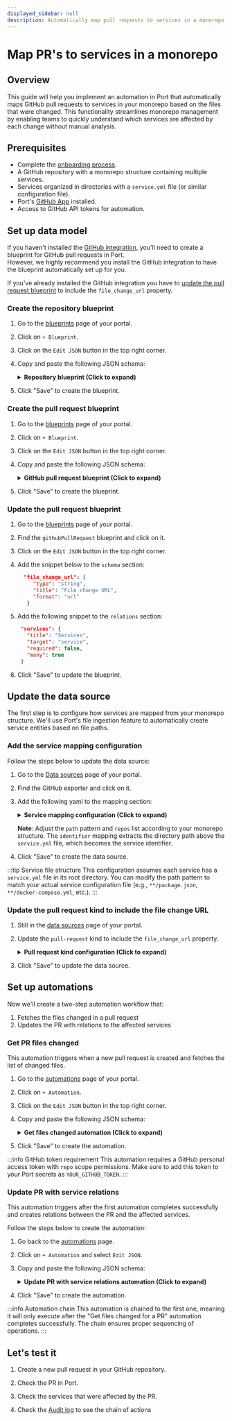 ```yaml
---
displayed_sidebar: null
description: Automatically map pull requests to services in a monorepo using file path analysis
---
```


# Map PR's to services in a monorepo

## Overview
This guide will help you implement an automation in Port that automatically maps GitHub pull requests to services in your monorepo based on the files that were changed.
This functionality streamlines monorepo management by enabling teams to quickly understand which services are affected by each change without manual analysis.

## Prerequisites

- Complete the [onboarding process](/getting-started/overview).
- A GitHub repository with a monorepo structure containing multiple services.
- Services organized in directories with a `service.yml` file (or similar configuration file).
- Port's [GitHub App](/build-your-software-catalog/sync-data-to-catalog/git/github/github.md) installed.
- Access to GitHub API tokens for automation.

## Set up data model

If you haven't installed the [GitHub integration](/build-your-software-catalog/sync-data-to-catalog/git/github), you'll need to create a blueprint for GitHub pull requests in Port.  
However, we highly recommend you install the GitHub integration to have the blueprint automatically set up for you.

If you've already installed the GitHub integration you have to [update the pull request blueprint](#update-the-pull-request-blueprint) to include the
`file_change_url` property.

### Create the repository blueprint

1. Go to the [blueprints](https://app.getport.io/settings/blueprints) page of your portal.

2. Click on `+ Blueprint`.

3. Click on the `Edit JSON` button in the top right corner.

4. Copy and paste the following JSON schema:

   <details>
   <summary><b>Repository blueprint (Click to expand)</b></summary>

   ```json showLineNumbers
    {
    "identifier": "githubRepository",
    "title": "Repository",
    "icon": "Github",
    "schema": {
        "properties": {
        "readme": {
            "title": "README",
            "type": "string",
            "format": "markdown"
        },
        "url": {
            "title": "Repository URL",
            "type": "string",
            "format": "url"
        },
        "defaultBranch": {
            "title": "Default branch",
            "type": "string"
        }
        },
        "required": []
    },
    "mirrorProperties": {},
    "calculationProperties": {},
    "relations": {}
    }

   ```
   </details>

5. Click "Save" to create the blueprint.


### Create the pull request blueprint

1. Go to the [blueprints](https://app.getport.io/settings/blueprints) page of your portal.

2. Click on `+ Blueprint`.

3. Click on the `Edit JSON` button in the top right corner.

4. Copy and paste the following JSON schema:

    <details>
    <summary><b>GitHub pull request blueprint (Click to expand)</b></summary>

    ```json showLineNumbers
    {
      "identifier": "githubPullRequest",
      "title": "Pull Request",
      "icon": "Github",
      "schema": {
        "properties": {
          "creator": {
            "title": "Creator",
            "type": "string"
          },
          "assignees": {
            "title": "Assignees",
            "type": "array"
          },
          "reviewers": {
            "title": "Reviewers",
            "type": "array"
          },
          "status": {
            "title": "Status",
            "type": "string",
            "enum": ["merged", "open", "closed"],
            "enumColors": {
              "merged": "purple",
              "open": "green",
              "closed": "red"
            }
          },
          "closedAt": {
            "title": "Closed At",
            "type": "string",
            "format": "date-time"
          },
          "updatedAt": {
            "title": "Updated At",
            "type": "string",
            "format": "date-time"
          },
          "mergedAt": {
            "title": "Merged At",
            "type": "string",
            "format": "date-time"
          },
          "createdAt": {
            "title": "Created At",
            "type": "string",
            "format": "date-time"
          },
          "link": {
            "format": "url",
            "type": "string"
          },
          "leadTimeHours": {
            "title": "Lead Time in hours",
            "type": "number"
          },
          "file_change_url": {
            "type": "string",
            "title": "File change URL",
            "format": "url"
          }
        },
        "required": []
      },
      "mirrorProperties": {},
      "calculationProperties": {
        "days_old": {
          "title": "Days Old",
          "icon": "DefaultProperty",
          "calculation": "(now / 86400) - (.properties.createdAt | capture(\"(?<date>\\\\d{4}-\\\\d{2}-\\\\d{2})\") | .date | strptime(\"%Y-%m-%d\") | mktime / 86400) | floor",
          "type": "number"
        }
      },
      "relations": {
        "repository": {
          "title": "Repository",
          "target": "githubRepository",
          "required": false,
          "many": false
        },
        "services": {
          "title": "Services",
          "target": "service",
          "required": false,
          "many": true
        }
      }
    }
    ```
    </details>

5. Click "Save" to create the blueprint.

### Update the pull request blueprint

1. Go to the [blueprints](https://app.getport.io/settings/blueprints) page of your portal.

2. Find the `githubPullRequest` blueprint and click on it.

3. Click on the `Edit JSON` button in the top right corner.

4. Add the snippet below to the `schema` section:

   ```json showLineNumbers
     "file_change_url": {
        "type": "string",
        "title": "File change URL",
        "format": "url"
      }
   ```

5. Add the following snippet to the `relations` section:

   ```json showLineNumbers
    "services": {
      "title": "Services",
      "target": "service",
      "required": false,
      "many": true
    }
   ```

6. Click "Save" to update the blueprint.

## Update the data source

The first step is to configure how services are mapped from your monorepo structure. We'll use Port's file ingestion feature to automatically create service entities based on file paths.

<h3>Add the service mapping configuration</h3>

Follow the steps below to update the data source:

1. Go to the [Data sources](https://app.getport.io/settings/data-sources) page of your portal.

2. Find the GitHub exporter and click on it.

3. Add the following yaml to the mapping section:

   <details>
   <summary><b>Service mapping configuration (Click to expand)</b></summary>

   ```yaml showLineNumbers
   - kind: file
     selector:
       query: 'true'
       files:
         - path: '**/service.yml'
       repos:
         - platform
     port:
       entity:
         mappings:
           identifier: .file.path | split("/")[:-1] | join("/")
           title: .file.content.service_name
           blueprint: '"service"'
   ```

   </details>

   **Note**: Adjust the `path` pattern and `repos` list according to your monorepo structure. The `identifier` mapping extracts the directory path above the `service.yml` file, which becomes the service identifier.

6. Click "Save" to create the data source.

:::tip Service file structure
This configuration assumes each service has a `service.yml` file in its root directory. You can modify the path pattern to match your actual service configuration file (e.g., `**/package.json`, `**/docker-compose.yml`, etc.).
:::

<h3>Update the pull request kind to include the file change URL</h3>

1. Still in the [data sources](https://app.getport.io/settings/data-sources) page of your portal.

2. Update the `pull-request` kind to include the `file_change_url` property.

   <details>
   <summary><b>Pull request kind configuration (Click to expand)</b></summary>

    ```yaml showLineNumbers
    - kind: pull-request
      selector:
        query: 'true'
      port:
        entity:
          mappings:
            identifier: .id|tostring
            title: .title
            blueprint: '"githubPullRequest"'
            properties:
              status: .status
              label: .labels
              // highlight-start
              file_change_url: .commits_url | split("/")[:8] | join("/") + "/files"
              // highlight-end
              // other properties...
    ```
   </details>

3. Click "Save" to update the data source.

## Set up automations

Now we'll create a two-step automation workflow that:
1. Fetches the files changed in a pull request
2. Updates the PR with relations to the affected services

### Get PR files changed

This automation triggers when a new pull request is created and fetches the list of changed files.

1. Go to the [automations](https://app.getport.io/settings/automations) page of your portal.

2. Click on `+ Automation`.

3. Click on the `Edit JSON` button in the top right corner.

4. Copy and paste the following JSON schema:

   <details>
   <summary><b>Get files changed automation (Click to expand)</b></summary>

   ```json showLineNumbers
    {
        "identifier": "get_files_changed_for_a_pr",
        "title": "Get files changed for a PR",
        "description": "",
        "trigger": {
        "type": "automation",
        "event": {
            "type": "ENTITY_UPDATED",
            "blueprintIdentifier": "githubPullRequest"
        },
        "condition": {
            "type": "JQ",
            "expressions": [],
            "combinator": "and"
        }
        },
        "invocationMethod": {
        "type": "WEBHOOK",
        "url": "{{ .event.diff.after.properties.file_change_url }}",
        "agent": false,
        "synchronized": true,
        "method": "GET",
        "headers": {
            "Authorization": "Bearer {{ .secrets.YOUR_GITHUB_TOKEN }}",
            "X-GitHub-Api-Version": "2022-11-28",
            "Identifier": "{{ .event.context.entityIdentifier | tostring }}"
        },
        "body": {}
        },
        "publish": true
    }
   ```

   </details>

5. Click "Save" to create the automation.

:::info GitHub token requirement
This automation requires a GitHub personal access token with `repo` scope permissions. Make sure to add this token to your Port secrets as `YOUR_GITHUB_TOKEN`.
:::

### Update PR with service relations

This automation triggers after the first automation completes successfully and creates relations between the PR and the affected services.

Follow the steps below to create the automation:

1. Go back to the [automations](https://app.getport.io/settings/automations) page.

2. Click on `+ Automation` and select `Edit JSON`.

3. Copy and paste the following JSON schema:

   <details>
   <summary><b>Update PR with service relations automation (Click to expand)</b></summary>

   ```json showLineNumbers
    {
      "identifier": "update_pr_with_service",
      "title": "Update PR with files changed",
      "description": "",
      "trigger": {
        "type": "automation",
        "event": {
          "type": "RUN_UPDATED",
          "actionIdentifier": "get_files_changed_for_a_pr"
        },
        "condition": {
          "type": "JQ",
          "expressions": [
            ".diff.after.status == \"SUCCESS\""
          ],
          "combinator": "and"
        }
      },
      "invocationMethod": {
        "type": "UPSERT_ENTITY",
        "blueprintIdentifier": "githubPullRequest",
        "mapping": {
          "identifier": "{{ .event.diff.before.payload.headers.Identifier | tostring }}",
          "relations": {
            "service": "{{ .event.diff.before.response | map(.filename | split(\"/\")[:-1] | join(\"/\")) }}"
          }
        }
      },
      "publish": true
    }
   ```

   </details>

5. Click "Save" to create the automation.

:::info Automation chain
This automation is chained to the first one, meaning it will only execute after the "Get files changed for a PR" automation completes successfully. The chain ensures proper sequencing of operations.
:::

## Let's test it

1. Create a new pull request in your GitHub repository.

2. Check the PR in Port.

3. Check the services that were affected by the PR.

4. Check the [Audit log](https://app.getport.io/settings/AuditLog) to see the chain of actions
